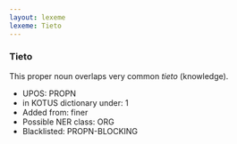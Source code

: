 ```yaml
---
layout: lexeme
lexeme: Tieto
---
```


###  Tieto

This proper noun overlaps  very common *tieto* (knowledge).
* UPOS:  PROPN
* in KOTUS dictionary under:  1
* Added from:  finer
* Possible NER class:  ORG
* Blacklisted:  PROPN-BLOCKING

